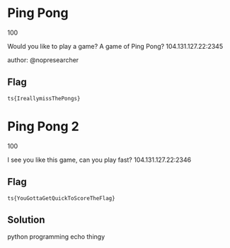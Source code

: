 # Ping Pong
100

Would you like to play a game?
A game of Ping Pong?
104.131.127.22:2345

author: @nopresearcher

## Flag
```
ts{IreallymissThePongs}
```


# Ping Pong 2
100

I see you like this game, can you play fast?
104.131.127.22:2346 

## Flag
```
ts{YouGottaGetQuickToScoreTheFlag}
```

## Solution
python programming echo thingy